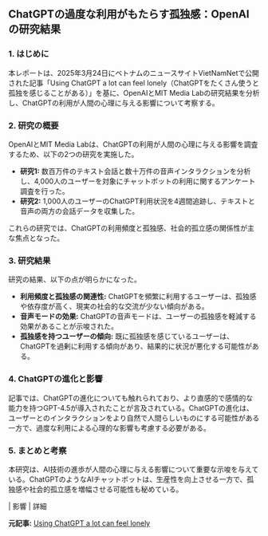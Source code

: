 ## ChatGPTの過度な利用がもたらす孤独感：OpenAIの研究結果

### 1. はじめに

本レポートは、2025年3月24日にベトナムのニュースサイトVietNamNetで公開された記事「Using ChatGPT a lot can feel lonely（ChatGPTをたくさん使うと孤独を感じることがある）」を基に、OpenAIとMIT Media Labの研究結果を分析し、ChatGPTの利用が人間の心理に与える影響について考察する。

### 2. 研究の概要

OpenAIとMIT Media Labは、ChatGPTの利用が人間の心理に与える影響を調査するため、以下の2つの研究を実施した。

* **研究1:** 数百万件のテキスト会話と数十万件の音声インタラクションを分析し、4,000人のユーザーを対象にチャットボットの利用に関するアンケート調査を行った。
* **研究2:** 1,000人のユーザーのChatGPT利用状況を4週間追跡し、テキストと音声の両方の会話データを収集した。

これらの研究では、ChatGPTの利用頻度と孤独感、社会的孤立感の関係性が主な焦点となった。

### 3. 研究結果

研究の結果、以下の点が明らかになった。

* **利用頻度と孤独感の関連性:** ChatGPTを頻繁に利用するユーザーは、孤独感や依存度が高く、現実の社会的な交流が少ない傾向がある。
* **音声モードの効果:** ChatGPTの音声モードは、ユーザーの孤独感を軽減する効果があることが示唆された。
* **孤独感を持つユーザーの傾向:** 既に孤独感を感じているユーザーは、ChatGPTを過剰に利用する傾向があり、結果的に状況が悪化する可能性がある。

### 4. ChatGPTの進化と影響

記事では、ChatGPTの進化についても触れられており、より直感的で感情的な能力を持つGPT-4.5が導入されたことが言及されている。ChatGPTの進化は、ユーザーとのインタラクションをより自然で人間らしいものにする可能性がある一方で、過度な利用による心理的な影響も考慮する必要がある。

### 5. まとめと考察

本研究は、AI技術の進歩が人間の心理に与える影響について重要な示唆を与えている。ChatGPTのようなAIチャットボットは、生産性を向上させる一方で、孤独感や社会的孤立感を増幅させる可能性も秘めている。

| 影響 | 詳細 

**元記事:** [Using ChatGPT a lot can feel lonely](https://www.vietnam.vn/en/dung-nhieu-chatgpt-co-the-cam-thay-co-don)